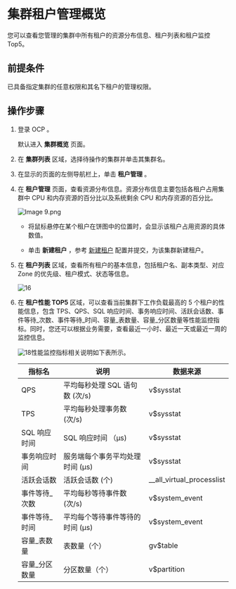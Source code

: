 # 集群租户管理概览 


您可以查看您管理的集群中所有租户的资源分布信息、租户列表和租户监控 Top5。

**前提条件** 
-----------------------------

已具备指定集群的任意权限和其名下租户的管理权限。

**操作步骤** 
-----------------------------

1. 登录 OCP 。

   默认进入 **集群概览** 页面。
   

2. 在 **集群列表** 区域，选择待操作的集群并单击其集群名。

   

3. 在显示的页面的左侧导航栏上，单击 **租户管理** 。

   

4. 在 **租户管理** 页面，查看资源分布信息。资源分布信息主要包括各租户占用集群中 CPU 和内存资源的百分比以及系统剩余 CPU 和内存资源的百分比。

   ![Image 9.png](https://help-static-aliyun-doc.aliyuncs.com/assets/img/zh-CN/4772988061/p199880.png "Image 9.png")
  
   * 将鼠标悬停在某个租户在饼图中的位置时，会显示该租户占用资源的具体数值。

     
   
   * 单击 **新建租户** ，参考 [新建租户](../../3.ob-cloud-platform/5.manage-tenants/2.basic-tenant-operations/1.userguide-create-a-tenant.md) 配置并提交，为该集群新建租户。

     
   

   

5. 在 **租户列表** 区域，查看所有租户的基本信息，包括租户名、副本类型、对应 Zone 的优先级、租户模式、状态等信息。

   ![16](https://help-static-aliyun-doc.aliyuncs.com/assets/img/zh-CN/4772988061/p200733.png)

   

6. 在 **租户性能 TOP5** 区域，可以查看当前集群下工作负载最高的 5 个租户的性能信息，包含 TPS、QPS、SQL 响应时间、事务响应时间、活跃会话数、事件等待_次数、事件等待_时间、容量_表数量、容量_分区数量等性能监控指标。同时，您还可以根据业务需要，查看最近一小时、最近一天或最近一周的监控信息。

   ![18](https://help-static-aliyun-doc.aliyuncs.com/assets/img/zh-CN/4772988061/p200735.png)性能监控指标相关说明如下表所示。

   

   |   指标名    |          说明          |           数据来源            |
   |----------|----------------------|---------------------------|
   | QPS      | 平均每秒处理 SQL 语句数 (次/s) | v$sysstat                 |
   | TPS      | 平均每秒处理事务数 (次/s)      | v$sysstat                 |
   | SQL 响应时间 | SQL 响应时间 （μs)        | v$sysstat                 |
   | 事务响应时间   | 服务端每个事务平均处理时间 (μs)   | v$sysstat                 |
   | 活跃会话数    | 活跃会话数 (个)            | __all_virtual_processlist |
   | 事件等待_次数  | 平均每秒等待事件数 (次/s)      | v$system_event            |
   | 事件等待_时间  | 平均每个等待事件等待的时间 (μs)   | v$system_event            |
   | 容量_表数量   | 表数量（个）               | gv$table                  |
   | 容量_分区数量  | 分区数量（个）              | v$partition               |

   




